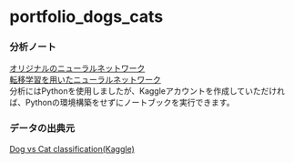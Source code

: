 # portfolio_dogs_cats

### 分析ノート
<a href="https://www.kaggle.com/code/yuukiiwakura/2-class-classification-using-pytorch-original-cnn">オリジナルのニューラルネットワーク</a>  
<a href="https://www.kaggle.com/code/yuukiiwakura/2-class-classification-using-pytorch-densenet">転移学習を用いたニューラルネットワーク</a>  
分析にはPythonを使用しましたが、Kaggleアカウントを作成していただければ、Pythonの環境構築をせずにノートブックを実行できます。
### データの出典元
<a href="https://www.kaggle.com/competitions/dog-vs-cat-classification">Dog vs Cat classification(Kaggle)</a>  
